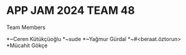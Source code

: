 # APP JAM 2024 TEAM 48
Team Members

*~Ceren Kütükçüoğlu
*~sude
*~Yağmur Gürdal
*~#<beraat.öztorun>
*Mücahit Gökçe
